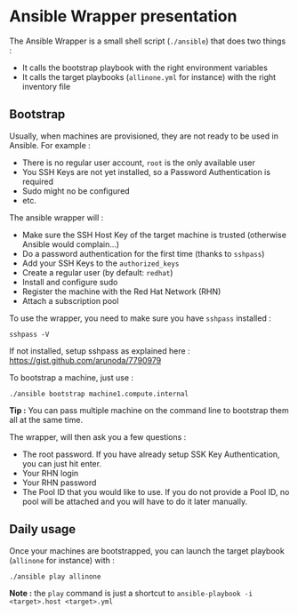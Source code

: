# Ansible Wrapper presentation

The Ansible Wrapper is a small shell script (`./ansible`) that does two things :
 - It calls the bootstrap playbook with the right environment variables
 - It calls the target playbooks (`allinone.yml` for instance) with the right inventory file

## Bootstrap

Usually, when machines are provisioned, they are not ready to be used in Ansible.
For example :
 - There is no regular user account, `root` is the only available user
 - You SSH Keys are not yet installed, so a Password Authentication is required
 - Sudo might no be configured
 - etc.

The ansible wrapper will :
 - Make sure the SSH Host Key of the target machine is trusted (otherwise Ansible would complain...)
 - Do a password authentication for the first time (thanks to `sshpass`)
 - Add your SSH Keys to the `authorized_keys`
 - Create a regular user (by default: `redhat`)
 - Install and configure sudo
 - Register the machine with the Red Hat Network (RHN)
 - Attach a subscription pool

To use the wrapper, you need to make sure you have `sshpass` installed :
```
sshpass -V
```

If not installed, setup sshpass as explained here : https://gist.github.com/arunoda/7790979

To bootstrap a machine, just use :
```
./ansible bootstrap machine1.compute.internal
```

__Tip :__ You can pass multiple machine on the command line to bootstrap them all at the same time.

The wrapper, will then ask you a few questions :
 - The root password. If you have already setup SSK Key Authentication, you can just hit enter.
 - Your RHN login
 - Your RHN password
 - The Pool ID that you would like to use. If you do not provide a Pool ID, no pool will be attached and you will have to do it later manually.

## Daily usage

Once your machines are bootstrapped, you can launch the target playbook (`allinone` for instance) with :
```
./ansible play allinone
```

__Note :__ the `play` command is just a shortcut to `ansible-playbook -i <target>.host <target>.yml`
